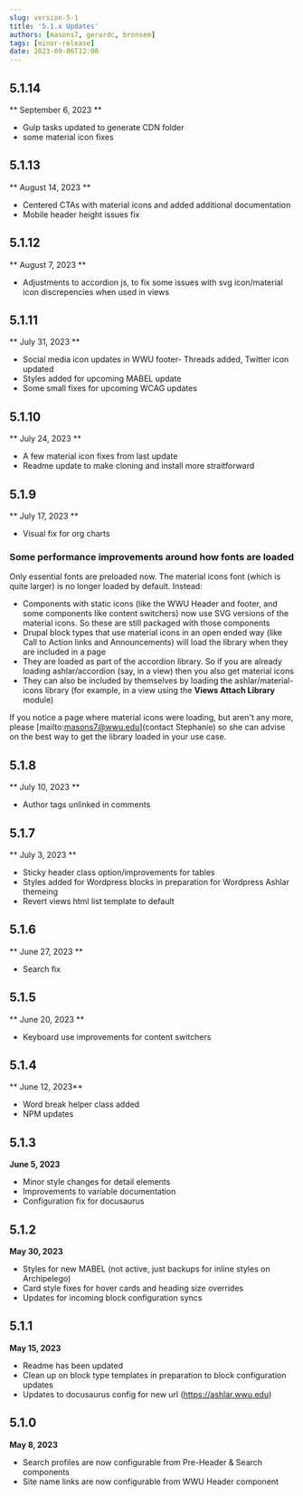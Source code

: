 ```yaml
---
slug: version-5-1
title: '5.1.x Updates'
authors: [masons7, gerardc, bronsem]
tags: [minor-release]
date: 2023-09-06T12:00
---
```


## 5.1.14
** September 6, 2023 **
* Gulp tasks updated to generate CDN folder
* some material icon fixes

## 5.1.13
** August 14, 2023 **
* Centered CTAs with material icons and added additional documentation
* Mobile header height issues fix


## 5.1.12
** August 7, 2023 **
* Adjustments to accordion js, to fix some issues with svg icon/material icon discrepencies when used in views

## 5.1.11
** July 31, 2023 **
* Social media icon updates in WWU footer- Threads added, Twitter icon updated
* Styles added for upcoming MABEL update
* Some small fixes for upcoming WCAG updates

## 5.1.10
** July 24, 2023 **
* A few material icon fixes from last update
* Readme update to make cloning and install more straitforward

## 5.1.9
** July 17, 2023 **
* Visual fix for org charts

### Some performance improvements around how fonts are loaded
Only essential fonts are preloaded now. The material icons font (which is quite larger) is no longer loaded by default. Instead:

* Components with static icons (like the WWU Header and footer, and some components like content switchers) now use SVG versions of the material icons. So these are still packaged with those components
* Drupal block types that use material icons in an open ended way (like Call to Action links and Announcements) will load the library when they are included in a page
* They are loaded as part of the accordion library. So if you are already loading ashlar/accordion (say, in a view) then you also get material icons
* They can also be included by themselves by loading the ashlar/material-icons library (for example, in a view using the **Views Attach Library** module)

If you notice a page where material icons were loading, but aren't any more, please [mailto:masons7@wwu.edu](contact Stephanie) so she can advise on the best way to get the library loaded in your use case.

## 5.1.8
** July 10, 2023 **
* Author tags unlinked in comments

## 5.1.7
** July 3, 2023 **
* Sticky header class option/improvements for tables
* Styles added for Wordpress blocks in preparation for Wordpress Ashlar themeing
* Revert views html list template to default 

## 5.1.6 
** June 27, 2023 **
* Search fix

## 5.1.5
** June 20, 2023 **
* Keyboard use improvements for content switchers

## 5.1.4
** June 12, 2023**
* Word break helper class added
* NPM updates

## 5.1.3
**June 5, 2023**
* Minor style changes for detail elements
* Improvements to variable documentation
* Configuration fix for docusaurus

## 5.1.2
**May 30, 2023**
* Styles for new MABEL (not active, just backups for inline styles on Archipelego)
* Card style fixes for hover cards and heading size overrides
* Updates for incoming block configuration syncs

## 5.1.1
**May 15, 2023**

* Readme has been updated
* Clean up on block type templates in preparation to block configuration updates
* Updates to docusaurus config for new url (https://ashlar.wwu.edu)

## 5.1.0
**May 8, 2023**

* Search profiles are now configurable from Pre-Header & Search components
* Site name links are now configurable from WWU Header component

